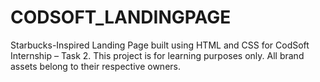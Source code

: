 # CODSOFT_LANDINGPAGE
Starbucks-Inspired Landing Page built using HTML and CSS for CodSoft Internship – Task 2. This project is for learning purposes only. All brand assets belong to their respective owners.
